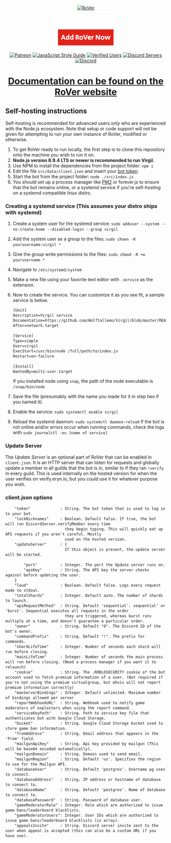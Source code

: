 <p align="center">
    <a href="https://eryn.io/RoVer/"><img src="/assets/Logo_Text.svg" alt="RoVer" height="150" /></a>
</p>

<p align="center">
    <a href="https://discordapp.com/oauth2/authorize?client_id=298796807323123712&scope=bot&permissions=402656264"><img src="/assets/Add_RoVer.png" alt="Add" /></a>
</p>

<p align="center">
  <a href="https://www.patreon.com/erynlynn"><img src="http://i.imgur.com/dujYlAK.png" alt="Patreon"></a>
  <a href="https://standardjs.com"><img src="https://img.shields.io/badge/code_style-standard-brightgreen.svg" alt="JavaScript Style Guide"></a>
  <a href="https://eryn.io/RoVer"><img src="https://img.shields.io/badge/verified%20users-3.2M%2B-brightgreen.svg" alt="Verified Users"></a>
  <a href="https://eryn.io/RoVer"><img src="https://img.shields.io/badge/total%20servers-101K%2B-brightgreen.svg" alt="Discord Servers"></a>
  <br>
  <a href="https://discord.gg/7yfwrat"><img src="https://img.shields.io/discord/425800792679645204.svg" alt="Discord"></a>
</p>

<h1 align="center"><a href="https://rover.link/#readme">Documentation can be found on the RoVer website</a></h1>

## Self-hosting instructions
Self-hosting is recommended for advanced users only who are experienced with the Node.js ecosystem. Note that setup or code support will not be given for attempting to run your own instance of RoVer, modified or otherwise.

1. To get RoVer ready to run locally, the first step is to clone this repository onto the machine you wish to run it on.
2. **Node.js version 8.9.4 LTS or newer is recommended to run Virgil.**
3. Use NPM to install the dependencies from the project folder: `npm i`
4. Edit the file `src/data/client.json` and insert your [bot token](https://discord.com/developers/applications/me).
5. Start the bot from the project folder: `node ./src/index.js`
6. You should set up a process manager like [PM2](http://pm2.keymetrics.io/) or forever.js to ensure that the bot remains online, or a systemd service if you're self-hosting on a systemd compatible linux distro.

### Creating a systemd service (This assumes your distro ships with systemd)

1. Create a system user for the systemd service: `sudo adduser --system --no-create-home --disabled-login --group virgil`
2. Add the system user as a group to the files: `sudo chown -R yourusername:virgil *`
3. Give the group write permissions to the files: `sudo chmod -R +w yourusername *`
4. Navigate to `/etc/systemd/system`
5. Make a new file using your favorite text editor with `.service` as the extension.
6. Now to create the service. You can customize it as you see fit, a sample service is below.
   ```
   [Unit]
   Description=Virgil service
   Documentation=https://github.com/Wolftallemo/Virgil/blob/master/README.md
   After=network.target

   [Service]
   Type=simple
   User=virgil
   ExecStart=/usr/bin/node /full/path/to/index.js
   Restart=on-failure

   [Install]
   WantedBy=multi-user.target
   ```

   If you installed node using `snap`, the path of the node executable is `/snap/bin/node`

7. Save the file (presumably with the name you made for it in step two if you named it).
8. Enable the service: `sudo systemctl enable virgil`
9. Reload the systemd daemon: `sudo systemctl daemon-reload`
   If the bot is not online and/or errors occur when running commands, check the logs with `sudo journalctl -eu [name of service]`

### Update Server

The *Update Server* is an optional part of RoVer that can be enabled in `client.json`. It is an HTTP server that can listen for requests and globally update a member in all guilds that the bot is in, similar to if they ran `!verify` in every guild. This is used internally on the hosted version for when the user verifies on verify.eryn.io, but you could use it for whatever purpose you wish.

### client.json options

```
    "token"             : String. The bot token that is used to log in to your bot.
    "lockNicknames"     : Boolean. Default false. If true, the bot will run DiscordServer.verifyMember every time
                          they begin typing. This will quickly eat up API requests if you aren't careful. Mostly
                          used on the hosted version.
    "updateServer"      : {
                          If this object is present, the update server will be started.

        "port"          : Integer. The port the Update server runs on.
        "apiKey"        : String. The API key the server checks against before updating the user.
    }
    "loud"              : Boolean. Default false. Logs every request made to stdout.
    "totalShards"       : Integer. Default auto. The number of shards to launch.
    "apiRequestMethod"  : String. Default 'sequential'. sequential' or 'burst'. Sequential executes all requests in the order
                          they are triggered, whereas burst runs multiple at a time, and doesn't guarantee a particular order.
    "owner"             : String. Default "0". The Discord ID of the bot's owner.
    "commandPrefix"     : String. Default "!". The prefix for commands.
    "shardLifeTime"     : Integer. Number of seconds each shard will run before closing.
    "mainLifeTime"      : Integer. Number of seconds the main process will run before closing. (Need a process manager if you want it to relaunch)
    "cookie"            : String. The .ROBLOSECURITY cookie of the bot account used to fetch premium information of a user. (Not required if you're not using the premium virtualgroup, but whois will not report premium information correctly)
    "maxServerBindings" : Integer. Default unlimited. Maximum number of bindings allowed per server
    "reportWebhookURL"  : String. Webhook used to notify game moderators of exploiters when using the report command.
    "serviceKeyPath"    : String. Path to service key file that authenticates bot with Google Cloud Storage.
    "bucket"            : String. Google Cloud Storage bucket used to store game ban information.
    "fromAddress"       : String. Email address that appears in the 'From' field.
    "mailgunApiKey"     : String. Api key provided by mailgun (This will be base64 encoded automatically).
    "mailgunDomain"     : String. Domain used to send email.
    "mailgunRegion"     : String. Default 'us'. Specifies the region to use for the Mailgun API.
    "databaseUser"      : String. Default 'postgres'. Username pg uses to connect.
    "databaseAddress"   : String. IP address or hostname of database to connect to.
    "databaseName"      : String. Default 'postgres'. Name of database to connect to.
    "databasePassword"  : String. Password of database user.
    "gameModeratorRole" : Integer. Role which are authorized to issue game bans/leaderboard blacklists.
    "gameModeratorUsers": Integer. User IDs which are authorized to issue game bans/leaderboard blacklists (is array).
    "appealsInvite"     : String. Discord server invite sent to the user when appeal is accepted (this can also be a custom URL if you have one).
```
